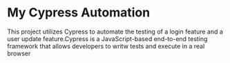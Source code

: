 # My Cypress Automation

This project utilizes Cypress to automate the testing of a login feature and a user update feature.Cypress is a JavaScript-based end-to-end testing framework that allows developers to writw tests and execute in a real browser
